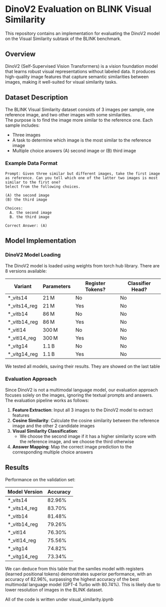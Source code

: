 # DinoV2 Evaluation on BLINK Visual Similarity

This repository contains an implementation for evaluating the DinoV2 model on the Visual Similarity subtask of the BLINK benchmark.

## Overview

DinoV2 (Self-Supervised Vision Transformers) is a vision foundation model that learns robust visual representations without labeled data. It produces high-quality image features that capture semantic similarities between images, making it well-suited for visual similarity tasks.

## Dataset Description

The BLINK Visual Similarity dataset consists of 3 images per sample, one reference image, and two other images with some similarities.  
The purpose is to find the image more similar to the reference one.
Each sample includes:

- Three images
- A task to determine which image is the most similar to the reference image
- Multiple choice answers (A) second image or (B) third image 

### Example Data Format

```
Prompt: Given three similar but different images, take the first image as reference. Can you tell which one of the latter two images is most similar to the first one?
Select from the following choices.

(A) the second image
(B) the third image

Choices:
  A. the second image
  B. the third image

Correct Answer: (A)
```

## Model Implementation

### DinoV2 Model Loading

The DinoV2 model is loaded using weights from torch hub library. There are 8 versions available:

| Variant        | Parameters | Register Tokens? | Classifier Head? |
|----------------|------------|------------------|------------------|
| *_vits14       | 21 M       | No               | No               |
| *_vits14_reg   | 21 M       | Yes              | No               |
| *_vitb14       | 86 M       | No               | No               |
| *_vitb14_reg   | 86 M       | Yes              | No               |
| *_vitl14       | 300 M      | No               | No               |
| *_vitl14_reg   | 300 M      | Yes              | No               |
| *_vitg14       | 1.1 B      | No               | No               |
| *_vitg14_reg   | 1.1 B      | Yes              | No               |

We tested all models, saving their results. They are showed on the last table

### Evaluation Approach

Since DinoV2 is not a multimodal language model, our evaluation approach focuses solely on the images, ignoring the textual prompts and answers. The evaluation pipeline works as follows:

1. **Feature Extraction**: Input all 3 images to the DinoV2 model to extract features
2. **Cosine Similarity**: Calculate the cosine similarity between the reference image and the other 2 candidate images
3. **Visual Similarity Classification**: 
   - We choose the second image if it has a higher similarity score with the reference image, and we choose the third otherwise 
4. **Answer Mapping**: Map the correct image prediction to the corresponding multiple choice answers

## Results

Performance on the validation set:

| Model Version | Accuracy |
|---------------|----------|
| *_vits14       | 82.96%  |
| *_vits14_reg   | 83.70%  |
| *_vitb14       | 81.48%  | 
| *_vitb14_reg   | 79.26%  |   
| *_vitl14       | 76.30%  |   
| *_vitl14_reg   | 75.56%  |   
| *_vitg14       | 74.82%  |   
| *_vitg14_reg   | 73.34%  |   


We can deduce from this table that the samlles model with registers (learned positional tokens) demonstrates superior performance, with an accuracy of 82.96%, surpassing the highest accuracy of the best multimodal language model (GPT-4 Turbo with 80.74%). This is likely due to lower resolution of images in the BLINK dataset.

All of the code is written under visual_similarity.ipynb